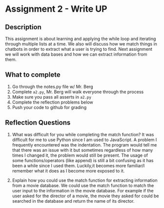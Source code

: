 # Assignment 2 - Write UP

## Description
This assignment is about learning and applying the while loop and iterating through multiple lists at a time.  We also will discuss how we match things in chatbots in order to extract what a user is trying to find.  Next assignment we will work with data bases and how we can extract information from them.

## What to complete
1. Go through the notes.py file w/ Mr. Berg
2. Complete `a2.py`, Mr. Berg will walk everyone through the process
3. Make sure you pass all asserts in `a2.py`
4. Complete the reflection problems below
5. Push your code to github for grading

## Reflection Questions
1. What was difficult for you while completing the match function?
    It was difficult for me to use Python since I am used to JavaScript. A problem I frequently encountered was the indentation. The program would tell me that there was an issue with it but sometimes regardless of how many times I changed it, the problem would still be present. The usage of some functions/operators (like append) is still a bit confusing as it has been a while since I used them. Luckily,it becomes more familiar/I remember what it does as I become more exposed to it. 


2. Explain how you could use the match function for extracting information from a movie database.
    We could use the match function to match the user input to the information in the movie database. For example if the user asked for the director of a movie, the movie they asked for could be searched in the database and return the name of its director.  

